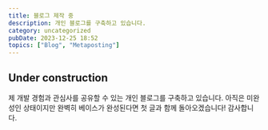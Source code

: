 ```yaml
---
title: 블로그 제작 중
description: 개인 블로그를 구축하고 있습니다.
category: uncategorized
pubDate: 2023-12-25 18:52
topics: ["Blog", "Metaposting"]
---
```


## Under construction

제 개발 경험과 관심사를 공유할 수 있는 개인 블로그를 구축하고 있습니다. 아직은 미완성인 상태이지만 완벽히 베이스가 완성된다면 첫 글과 함께 돌아오겠습니다!
감사합니다.
